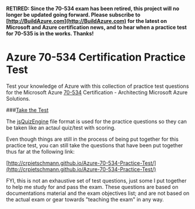 **RETIRED: Since the 70-534 exam has been retired, this project will no longer be updated going forward. Please subscribe to [http://BuildAzure.com](http://BuildAzure.com) for the latest on Microsoft and Azure certification news, and to hear when a practice test for 70-535 is in the works. Thanks!**

# Azure 70-534 Certification Practice Test

Test your knowledge of Azure with this collection of practice test questions for the Microsoft Azure [70-534](https://www.microsoft.com/learning/en-us/exam-70-534.aspx) Certification - Architecting Microsoft Azure Solutions.

###[Take the Test](http://crpietschmann.github.io/Azure-70-534-Practice-Test/)

The [jsQuizEngine](https://github.com/crpietschmann/jsQuizEngine) file format is used for the practice questions so they can be taken like an actaul quiz/test with scoring.

Even though things are still in the process of being put together for this practice test, you can still take the questions that have been put together thus far at the following link:

[http://crpietschmann.github.io/Azure-70-534-Practice-Test/](http://crpietschmann.github.io/Azure-70-534-Practice-Test/)

FYI, this is not an exhaustive set of test questions, just some I put together to help me study for and pass the exam. These questions are based on documentations material and the exam objectives list; and are not based on the actual exam or gear towards "teaching the exam" in any way.
